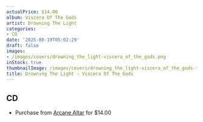 ```yaml
---
actualPrice: $14.00
album: Viscera Of The Gods
artist: Drowning The Light
categories:
- CD
date: '2025-08-19T05:02:29'
draft: false
images:
- /images/covers/drowning_the_light-viscera_of_the_gods.png
inStock: true
thumbnailImage: /images/covers/drowning_the_light-viscera_of_the_gods-thumb.png
title: Drowning The Light - Viscera Of The Gods
---
```


## CD
* Purchase from [Arcane Altar](https://arcanealtar.bigcartel.com/product/drowning-the-light-viscera-of-the-gods-cd) for $14.00
